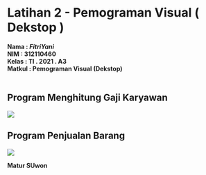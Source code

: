 # Latihan 2 - Pemograman Visual ( Dekstop )

**Nama   : _FitriYani_** <br/>
**NIM    : 312110460** <br/>
**Kelas  : TI . 2021 . A3** <br/>
**Matkul : Pemograman Visual (Dekstop)** <br/>
<br/>

## Program Menghitung Gaji Karyawan
<img src="output/program menghitung gaji karyawan.png">

## Program Penjualan Barang
<img src="output/program penjualan barang.png">


**Matur SUwon**
